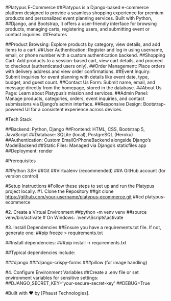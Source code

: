 #Platypus E-Commerce
##Platypus is a Django-based e-commerce platform designed to provide a seamless shopping experience for premium products and personalized event planning services. Built with Python, ##Django, and Bootstrap, it offers a user-friendly interface for browsing products, managing carts, registering users, and submitting event or contact inquiries.
##Features

##Product Browsing: Explore products by category, view details, and add items to a cart.
##User Authentication: Register and log in using username, email, or phone number with a custom authentication backend.
##Shopping Cart: Add products to a session-based cart, view cart details, and proceed to checkout (authenticated users only).
##Order Management: Place orders with delivery address and view order confirmations.
##Event Inquiry: Submit inquiries for event planning with details like event date, type, budget, and guest count.
##Contact Us Form: Submit name, email, and message directly from the homepage, stored in the database.
##About Us Page: Learn about Platypus’s mission and services.
##Admin Panel: Manage products, categories, orders, event inquiries, and contact submissions via Django’s admin interface.
##Responsive Design: Bootstrap-powered UI for a consistent experience across devices.

#Tech Stack

##Backend: Python, Django
##Frontend: HTML, CSS, Bootstrap 5, JavaScript
##Database: SQLite (local), PostgreSQL (Heroku)
##Authentication: Custom EmailOrPhoneBackend alongside Django’s ModelBackend
##Static Files: Managed via Django’s staticfiles app
##Deployment: render

#Prerequisites

##Python 3.8+
##Git
##Virtualenv (recommended)
##A GitHub account (for version control)

#Setup Instructions
#Follow these steps to set up and run the Platypus project locally.
#1. Clone the Repository
##git clone https://github.com/your-username/platypus-ecommerce.git
##cd platypus-ecommerce

#2. Create a Virtual Environment
##python -m venv venv
##source venv/bin/activate  # On Windows: .\venv\Scripts\activate

#3. Install Dependencies
##Ensure you have a requirements.txt file. If not, generate one:
##pip freeze > requirements.txt

##Install dependencies:
###pip install -r requirements.txt

##Typical dependencies include:

###django
###django-crispy-forms
###pillow (for image handling)

#4. Configure Environment Variables
##Create a .env file or set environment variables for sensitive settings:
##DJANGO_SECRET_KEY='your-secure-secret-key'
##DEBUG=True

#Built with ❤️ by [Phaust Technologies].
